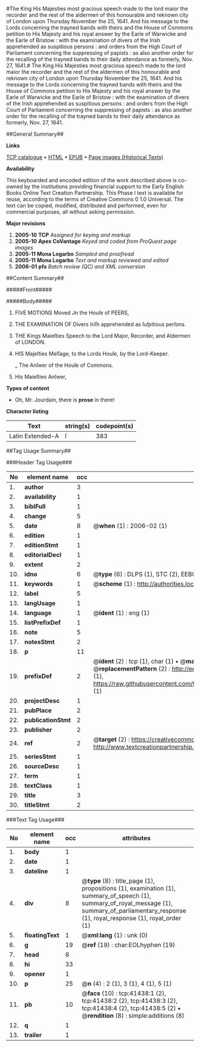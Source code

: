 #The King His Majesties most gracious speech made to the lord maior the recorder and the rest of the aldermen of this honourable and reknown city of London upon Thursday November the 25, 1641. And his message to the Lords concerning the trayned bands with theirs and the House of Commons petition to His Majesty and his royal answer by the Earle of Warwicke and the Earle of Bristow : with the examination of divers of the Irish apprehended as suspitious persons : and orders from the High Court of Parliament concerning the suppressing of papists : as also another order for the recalling of the trayned bands to their daily attendance as formerly, Nov. 27, 1641.#
The King His Majesties most gracious speech made to the lord maior the recorder and the rest of the aldermen of this honourable and reknown city of London upon Thursday November the 25, 1641. And his message to the Lords concerning the trayned bands with theirs and the House of Commons petition to His Majesty and his royal answer by the Earle of Warwicke and the Earle of Bristow : with the examination of divers of the Irish apprehended as suspitious persons : and orders from the High Court of Parliament concerning the suppressing of papists : as also another order for the recalling of the trayned bands to their daily attendance as formerly, Nov. 27, 1641.

##General Summary##

**Links**

[TCP catalogue](http://www.ota.ox.ac.uk/tcp/)  • 
[HTML](http://tei.it.ox.ac.uk/tcp/Texts-HTML/free/A32/A32009.html)  • 
[EPUB](http://tei.it.ox.ac.uk/tcp/Texts-EPUB/free/A32/A32009.epub) • 
[Page images (Historical Texts)](https://data.historicaltexts.jisc.ac.uk/view?pubId=eebo-08602384e&pageId=eebo-08602384e-41438-1)

**Availability**

This keyboarded and encoded edition of the
	       work described above is co-owned by the institutions
	       providing financial support to the Early English Books
	       Online Text Creation Partnership. This Phase I text is
	       available for reuse, according to the terms of Creative
	       Commons 0 1.0 Universal. The text can be copied,
	       modified, distributed and performed, even for
	       commercial purposes, all without asking permission.

**Major revisions**

1. __2005-10__ __TCP__ *Assigned for keying and markup*
1. __2005-10__ __Apex CoVantage__ *Keyed and coded from ProQuest page images*
1. __2005-11__ __Mona Logarbo__ *Sampled and proofread*
1. __2005-11__ __Mona Logarbo__ *Text and markup reviewed and edited*
1. __2006-01__ __pfs__ *Batch review (QC) and XML conversion*

##Content Summary##

#####Front#####

#####Body#####

1. FIVE MOTIONS Moved Jn the Houſe of PEERS,

1. THE EXAMINATION OF Divers Iriſh apprehended as ſuſpitious perſons.

1. THE Kings Maieſties Speech to the Lord Major, Recorder, and Aldermen of LONDON.

1. HIS Majeſties Meſſage, to the Lords Houſe, by the Lord-Keeper.

    _ The Anſwer of the Houſe of Commons.

1. His Maieſties Anſwer,

**Types of content**

  * Oh, Mr. Jourdain, there is **prose** in there!

**Character listing**


|Text|string(s)|codepoint(s)|
|---|---|---|
|Latin Extended-A|ſ|383|

##Tag Usage Summary##

###Header Tag Usage###

|No|element name|occ|attributes|
|---|---|---|---|
|1.|__author__|3||
|2.|__availability__|1||
|3.|__biblFull__|1||
|4.|__change__|5||
|5.|__date__|8| @__when__ (1) : 2006-02 (1)|
|6.|__edition__|1||
|7.|__editionStmt__|1||
|8.|__editorialDecl__|1||
|9.|__extent__|2||
|10.|__idno__|6| @__type__ (6) : DLPS (1), STC (2), EEBO-CITATION (1), OCLC (1), VID (1)|
|11.|__keywords__|1| @__scheme__ (1) : http://authorities.loc.gov/ (1)|
|12.|__label__|5||
|13.|__langUsage__|1||
|14.|__language__|1| @__ident__ (1) : eng (1)|
|15.|__listPrefixDef__|1||
|16.|__note__|5||
|17.|__notesStmt__|2||
|18.|__p__|11||
|19.|__prefixDef__|2| @__ident__ (2) : tcp (1), char (1)  •  @__matchPattern__ (2) : ([0-9\-]+):([0-9IVX]+) (1), (.+) (1)  •  @__replacementPattern__ (2) : http://eebo.chadwyck.com/downloadtiff?vid=$1&page=$2 (1), https://raw.githubusercontent.com/textcreationpartnership/Texts/master/tcpchars.xml#$1 (1)|
|20.|__projectDesc__|1||
|21.|__pubPlace__|2||
|22.|__publicationStmt__|2||
|23.|__publisher__|2||
|24.|__ref__|2| @__target__ (2) : https://creativecommons.org/publicdomain/zero/1.0/ (1), http://www.textcreationpartnership.org/docs/. (1)|
|25.|__seriesStmt__|1||
|26.|__sourceDesc__|1||
|27.|__term__|1||
|28.|__textClass__|1||
|29.|__title__|3||
|30.|__titleStmt__|2||


###Text Tag Usage###

|No|element name|occ|attributes|
|---|---|---|---|
|1.|__body__|1||
|2.|__date__|1||
|3.|__dateline__|1||
|4.|__div__|8| @__type__ (8) : title_page (1), propositions (1), examination (1), summary_of_speech (1), summary_of_royal_message (1), summary_of_parliamentary_response (1), royal_response (1), royal_order (1)|
|5.|__floatingText__|1| @__xml:lang__ (1) : unk (0)|
|6.|__g__|19| @__ref__ (19) : char:EOLhyphen (19)|
|7.|__head__|8||
|8.|__hi__|33||
|9.|__opener__|1||
|10.|__p__|25| @__n__ (4) : 2 (1), 3 (1), 4 (1), 5 (1)|
|11.|__pb__|10| @__facs__ (10) : tcp:41438:1 (2), tcp:41438:2 (2), tcp:41438:3 (2), tcp:41438:4 (2), tcp:41438:5 (2)  •  @__rendition__ (8) : simple:additions (8)|
|12.|__q__|1||
|13.|__trailer__|1||
